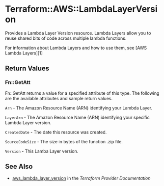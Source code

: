 # Terraform::AWS::LambdaLayerVersion

Provides a Lambda Layer Version resource. Lambda Layers allow you to reuse shared bits of code across multiple lambda functions.

For information about Lambda Layers and how to use them, see [AWS Lambda Layers][1]

## Return Values

### Fn::GetAtt

Fn::GetAtt returns a value for a specified attribute of this type. The following are the available attributes and sample return values.

`Arn` - The Amazon Resource Name (ARN) identifying your Lambda Layer.

`LayerArn` - The Amazon Resource Name (ARN) identifying your specific Lambda Layer version.

`CreatedDate` - The date this resource was created.

`SourceCodeSize` - The size in bytes of the function .zip file.

`Version` - This Lamba Layer version.

## See Also

* [aws_lambda_layer_version](https://www.terraform.io/docs/providers/aws/r/lambda_layer_version.html) in the _Terraform Provider Documentation_